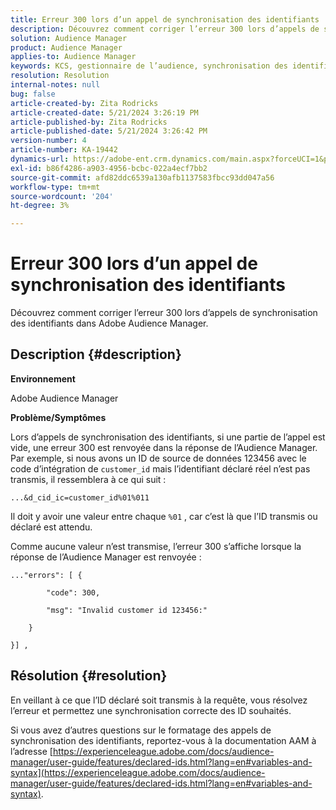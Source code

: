 ```yaml
---
title: Erreur 300 lors d’un appel de synchronisation des identifiants
description: Découvrez comment corriger l’erreur 300 lors d’appels de synchronisation des identifiants dans Adobe Audience Manager.
solution: Audience Manager
product: Audience Manager
applies-to: Audience Manager
keywords: KCS, gestionnaire de l’audience, synchronisation des identifiants, ID déclaré, synchronisation des identifiants client, ID client, synchronisation en ligne
resolution: Resolution
internal-notes: null
bug: false
article-created-by: Zita Rodricks
article-created-date: 5/21/2024 3:26:19 PM
article-published-by: Zita Rodricks
article-published-date: 5/21/2024 3:26:42 PM
version-number: 4
article-number: KA-19442
dynamics-url: https://adobe-ent.crm.dynamics.com/main.aspx?forceUCI=1&pagetype=entityrecord&etn=knowledgearticle&id=3bb95b73-8617-ef11-9f89-6045bd06eea5
exl-id: b86f4286-a903-4956-bcbc-022a4ecf7bb2
source-git-commit: afd82ddc6539a130afb1137583fbcc93dd047a56
workflow-type: tm+mt
source-wordcount: '204'
ht-degree: 3%

---
```


# Erreur 300 lors d’un appel de synchronisation des identifiants


Découvrez comment corriger l’erreur 300 lors d’appels de synchronisation des identifiants dans Adobe Audience Manager.

## Description {#description}


<b>Environnement</b>

Adobe Audience Manager

<b>Problème/Symptômes</b>

Lors d’appels de synchronisation des identifiants, si une partie de l’appel est vide, une erreur 300 est renvoyée dans la réponse de l’Audience Manager. Par exemple, si nous avons un ID de source de données 123456 avec le code d’intégration de `customer_id` mais l’identifiant déclaré réel n’est pas transmis, il ressemblera à ce qui suit :

`...&d_cid_ic=customer_id%01%011`

Il doit y avoir une valeur entre chaque `%01` , car c’est là que l’ID transmis ou déclaré est attendu.

Comme aucune valeur n’est transmise, l’erreur 300 s’affiche lorsque la réponse de l’Audience Manager est renvoyée :




```
..."errors": [ {

        "code": 300,

        "msg": "Invalid customer id 123456:"

    }

}] ,
```





## Résolution {#resolution}


En veillant à ce que l’ID déclaré soit transmis à la requête, vous résolvez l’erreur et permettez une synchronisation correcte des ID souhaités.

Si vous avez d’autres questions sur le formatage des appels de synchronisation des identifiants, reportez-vous à la documentation AAM à l’adresse [https://experienceleague.adobe.com/docs/audience-manager/user-guide/features/declared-ids.html?lang=en#variables-and-syntax](https://experienceleague.adobe.com/docs/audience-manager/user-guide/features/declared-ids.html?lang=en#variables-and-syntax).
